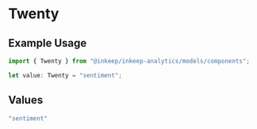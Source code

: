 # Twenty

## Example Usage

```typescript
import { Twenty } from "@inkeep/inkeep-analytics/models/components";

let value: Twenty = "sentiment";
```

## Values

```typescript
"sentiment"
```